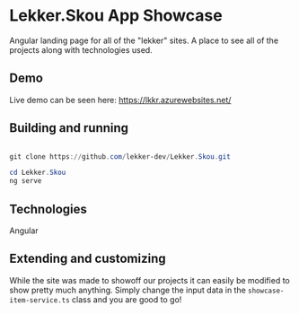 # Lekker.Skou App Showcase

Angular landing page for all of the "lekker" sites.  A place to see all of the projects along with technologies used.

## Demo

Live demo can be seen here: https://lkkr.azurewebsites.net/

## Building and running

``` powershell

git clone https://github.com/lekker-dev/Lekker.Skou.git

cd Lekker.Skou
ng serve

```

## Technologies

Angular

## Extending and customizing

While the site was made to showoff our projects it can easily be modified to show pretty much anything.  Simply change the input data in the `showcase-item-service.ts` class and you are good to go!
